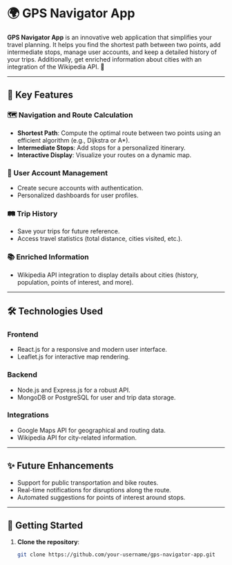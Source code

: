 # 🌍 GPS Navigator App

**GPS Navigator App** is an innovative web application that simplifies your travel planning. It helps you find the shortest path between two points, add intermediate stops, manage user accounts, and keep a detailed history of your trips. Additionally, get enriched information about cities with an integration of the Wikipedia API. 🚗

---

## 🚀 Key Features

### 🗺️ Navigation and Route Calculation
- **Shortest Path**: Compute the optimal route between two points using an efficient algorithm (e.g., Dijkstra or A*).
- **Intermediate Stops**: Add stops for a personalized itinerary.
- **Interactive Display**: Visualize your routes on a dynamic map.

### 👤 User Account Management
- Create secure accounts with authentication.
- Personalized dashboards for user profiles.

### 🛤️ Trip History
- Save your trips for future reference.
- Access travel statistics (total distance, cities visited, etc.).

### 📚 Enriched Information
- Wikipedia API integration to display details about cities (history, population, points of interest, and more).

---

## 🛠️ Technologies Used

### **Frontend**
- React.js for a responsive and modern user interface.
- Leaflet.js for interactive map rendering.

### **Backend**
- Node.js and Express.js for a robust API.
- MongoDB or PostgreSQL for user and trip data storage.

### **Integrations**
- Google Maps API for geographical and routing data.
- Wikipedia API for city-related information.

---

## ✨ Future Enhancements

- Support for public transportation and bike routes.
- Real-time notifications for disruptions along the route.
- Automated suggestions for points of interest around stops.

---

## 🚀 Getting Started

1. **Clone the repository**:
   ```bash
   git clone https://github.com/your-username/gps-navigator-app.git
